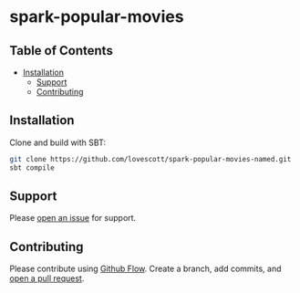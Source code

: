 # spark-popular-movies


## Table of Contents

- [Installation](#installation)
  - [Support](#support)
  - [Contributing](#contributing)

## Installation

  Clone and build with SBT:

  ```sh
  git clone https://github.com/lovescott/spark-popular-movies-named.git
  sbt compile
  ```


## Support

  Please [open an issue](https://github.com/lovescott/spark-popular-movies-named/issues/new) for support.

## Contributing

  Please contribute using [Github Flow](https://guides.github.com/introduction/flow/). Create a branch, add commits, and [open a pull request](https://github.com/lovescott/spark-popular-movies-named/compare).
